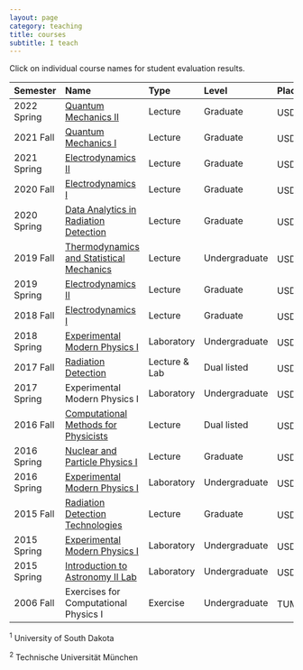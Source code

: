 ```yaml
---
layout: page
category: teaching
title: courses
subtitle: I teach
---
```


Click on individual course names for student evaluation results.

|Semester| Name | Type | Level | Place
|:-------|:-----|:-----|:------|:------
|2022 Spring | [Quantum Mechanics II][773-22] | Lecture | Graduate | USD<sup>1</sup>
|2021 Fall | [Quantum Mechanics I][771-21] | Lecture | Graduate | USD<sup>1</sup>
|2021 Spring | [Electrodynamics II][723-21] | Lecture | Graduate | USD<sup>1</sup>
|2020 Fall | [Electrodynamics I][721-20] | Lecture | Graduate | USD<sup>1</sup>
|2020 Spring | [Data Analytics in Radiation Detection][792-20] | Lecture | Graduate | USD<sup>1</sup>
|2019 Fall | [Thermodynamics and Statistical Mechanics](441) | Lecture | Undergraduate | USD<sup>1</sup>
|2019 Spring | [Electrodynamics II][723-19] | Lecture | Graduate | USD<sup>1</sup>
|2018 Fall | [Electrodynamics I][721-18] | Lecture | Graduate | USD<sup>1</sup>
|2018 Spring | [Experimental Modern Physics I][332-18] | Laboratory | Undergraduate | USD<sup>1</sup>
|2017 Fall | [Radiation Detection][591-17] | Lecture & Lab | Dual listed | USD<sup>1</sup>
|2017 Spring | Experimental Modern Physics I | Laboratory | Undergraduate | USD<sup>1</sup>
|2016 Fall | [Computational Methods for Physicists][592-16] | Lecture | Dual listed | USD<sup>1</sup>
|2016 Spring | [Nuclear and Particle Physics I][761-16] | Lecture | Graduate | USD<sup>1</sup>
|2016 Spring | [Experimental Modern Physics I][332-16] | Laboratory | Undergraduate | USD<sup>1</sup>
|2015 Fall | [Radiation Detection Technologies][792-15] | Lecture | Graduate | USD<sup>1</sup>
|2015 Spring | [Experimental Modern Physics I][332-15] | Laboratory | Undergraduate | USD<sup>1</sup>
|2015 Spring | [Introduction to Astronomy II Lab][187-15] | Laboratory | Undergraduate | USD<sup>1</sup> 
|2006 Fall | Exercises for Computational Physics I | Exercise | Undergraduate | TUM<sup>2</sup> 

<sup>1</sup> University of South Dakota

<sup>2</sup> Technische Universität München

[773-22]: https://coyotesusd-my.sharepoint.com/:b:/g/personal/jing_liu_usd_edu/ES1Jxy0PjmFKjKF5LseZEdcBuYB9sabdXj2sJx3DXiCLjw?e=mWopho
[771-21]: https://coyotesusd-my.sharepoint.com/:b:/g/personal/jing_liu_usd_edu/EVz3LhS82WRAqG3Z0tcEfC0BhLcv6TFBbDmU8o0FMaVQjg?e=RoAcLZ
[723-21]: https://coyotesusd-my.sharepoint.com/:b:/g/personal/jing_liu_usd_edu/ETZzmmG2YoFLsaY0H6L25AgBMUjqhFA2ir0QqJrOP3prIw?e=zaVZtJ
[721-20]: https://coyotesusd-my.sharepoint.com/:b:/g/personal/jing_liu_usd_edu/ERqcXREW9MtDu_4gLH4L8ukBdXHfAZwX0_gJVeuxpF4_aQ?e=IzgdHz
[792-20]: https://drive.google.com/uc?id=1mvR92Yjb2ydrfj_lfGQjPl0ZzgB73T9Z
[723-19]: https://coyotesusd-my.sharepoint.com/:b:/g/personal/jing_liu_usd_edu/EXvwHpqAJ21PkFxLDLuMvP0BaDU_lVAxuEvIGOfsjxJwdA?e=QN7lTS
[721-18]: https://coyotesusd-my.sharepoint.com/:b:/g/personal/jing_liu_usd_edu/EVA-sdqV1MlBvMIrqwL-zrcBjlP_-i80eFgDZtXXOJxI8g?e=NHM6od
[332-18]: https://drive.google.com/uc?id=1VNHQ9onWzQikEfsdILqt7qRiae9ngQKu
[591-17]: https://drive.google.com/uc?id=1Y0kQuYpmxIeKW6o-9rOZK0a4Ulfibi3D
[592-16]: https://drive.google.com/uc?id=16DkYIAaCYBcmzecpulmkR2KuITxyKPAQ
[761-16]: https://drive.google.com/uc?id=1YZ48GwToy_vRHRJaf2_jtDFP5YzkhVaF
[332-16]: https://drive.google.com/uc?id=1f72F1HqGKwoY14dHkhx5eKOoLorimg5L
[792-15]: https://drive.google.com/uc?id=1sM1oQ-bNkPqnc9vdAbCycM_xw_vuL66-
[332-15]: https://drive.google.com/uc?id=1WXc62KtTgjfmSgCkpHg6X98CKi3y97qi
[187-15]: https://drive.google.com/uc?id=1jTsRuyIz0OIymjWCTFD_35PA7fgobiGs
